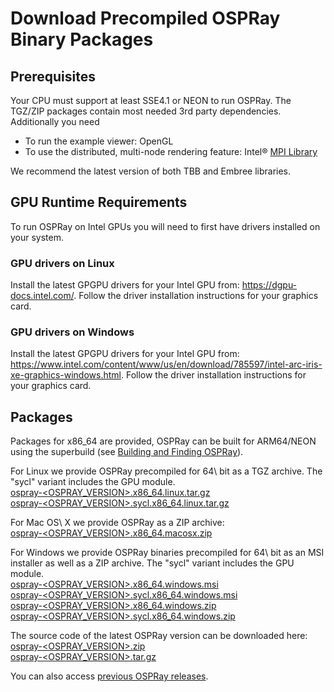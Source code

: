 Download Precompiled OSPRay Binary Packages
===========================================

Prerequisites
-------------

Your CPU must support at least SSE4.1 or NEON to run OSPRay. The TGZ/ZIP
packages contain most needed 3rd party dependencies. Additionally you
need

- To run the example viewer: OpenGL
- To use the distributed, multi-node rendering feature: Intel® [MPI
  Library](https://software.intel.com/en-us/intel-mpi-library/)

We recommend the latest version of both TBB and Embree libraries.

GPU Runtime Requirements
------------------------

To run OSPRay on Intel GPUs you will need to first have drivers
installed on your system.

### GPU drivers on Linux

Install the latest GPGPU drivers for your Intel GPU from:
<https://dgpu-docs.intel.com/>. Follow the driver installation
instructions for your graphics card.

### GPU drivers on Windows

Install the latest GPGPU drivers for your Intel GPU from:
<https://www.intel.com/content/www/us/en/download/785597/intel-arc-iris-xe-graphics-windows.html>.
Follow the driver installation instructions for your graphics card.


Packages
--------

Packages for x86_64 are provided, OSPRay can be built for ARM64/NEON
using the superbuild (see [Building and Finding OSPRay](#building-and-finding-ospray)).

For Linux we provide OSPRay precompiled for 64\ bit as a TGZ archive.
The "sycl" variant includes the GPU module.  
[ospray-<OSPRAY_VERSION>.x86_64.linux.tar.gz](https://github.com/ospray/OSPRay/releases/download/v<OSPRAY_VERSION>/ospray-<OSPRAY_VERSION>.x86_64.linux.tar.gz)  
[ospray-<OSPRAY_VERSION>.sycl.x86_64.linux.tar.gz](https://github.com/ospray/OSPRay/releases/download/v<OSPRAY_VERSION>/ospray-<OSPRAY_VERSION>.sycl.x86_64.linux.tar.gz)

For Mac OS\ X we provide OSPRay as a ZIP archive:  
[ospray-<OSPRAY_VERSION>.x86_64.macosx.zip](https://github.com/ospray/OSPRay/releases/download/v<OSPRAY_VERSION>/ospray-<OSPRAY_VERSION>.x86_64.macosx.zip)

For Windows we provide OSPRay binaries precompiled for 64\ bit as an MSI
installer as well as a ZIP archive. The "sycl" variant includes the GPU module.  
[ospray-<OSPRAY_VERSION>.x86_64.windows.msi](https://github.com/ospray/OSPRay/releases/download/v<OSPRAY_VERSION>/ospray-<OSPRAY_VERSION>.x86_64.windows.msi)  
[ospray-<OSPRAY_VERSION>.sycl.x86_64.windows.msi](https://github.com/ospray/OSPRay/releases/download/v<OSPRAY_VERSION>/ospray-<OSPRAY_VERSION>.sycl.x86_64.windows.msi)  
[ospray-<OSPRAY_VERSION>.x86_64.windows.zip](https://github.com/ospray/OSPRay/releases/download/v<OSPRAY_VERSION>/ospray-<OSPRAY_VERSION>.x86_64.windows.zip)  
[ospray-<OSPRAY_VERSION>.sycl.x86_64.windows.zip](https://github.com/ospray/OSPRay/releases/download/v<OSPRAY_VERSION>/ospray-<OSPRAY_VERSION>.sycl.x86_64.windows.zip)

The source code of the latest OSPRay version can be downloaded here:  
[ospray-<OSPRAY_VERSION>.zip](https://github.com/ospray/OSPRay/archive/v<OSPRAY_VERSION>.zip)  
[ospray-<OSPRAY_VERSION>.tar.gz](https://github.com/ospray/OSPRay/archive/v<OSPRAY_VERSION>.tar.gz)

You can also access [previous OSPRay releases](https://github.com/ospray/OSPRay/releases).
